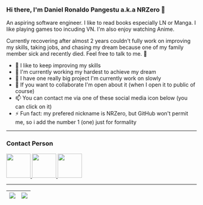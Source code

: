 ### Hi there, I'm Daniel Ronaldo Pangestu a.k.a NRZero 👋

An aspiring software engineer. I like to read books especially LN or Manga. I like playing games too incuding VN. I'm also enjoy watching Anime.

Currently recovering after almost 2 years couldn't fully work on improving my skills, taking jobs, and chasing my dream because one of my family member sick and recently died. Feel free to talk to me. 👋

- 🔭 I like to keep improving my skills
- 🌱 I'm currently working my hardest to achieve my dream
- 👐 I have one really big project I'm currently work on slowly
- 👯 If you want to collaborate I'm open about it (when I open it to public of course)
- 📫 You can contact me via one of these social media icon below (you can click on it)
- ⚡ Fun fact: my prefered nickname is NRZero, but GitHub won't permit me, so i add the number 1 (one) just for formality

<hr>
<h3>Contact Person</h3>

<div>
 <a href="mailto:ronaldo.pangestu1@gmail.com">
  <img src="https://img.icons8.com/fluent/2x/secured-letter.png" width="64" height="64">
 </a>
 
 <a href="https://www.linkedin.com/in/daniel-ronaldo-pangestu/">
  <img src="https://img.icons8.com/fluent/2x/linkedin.png" width="64" height="64">
 </a>
 
 <a href="https://discordapp.com/users/312428560155672588">
  <img src="https://www.freepnglogos.com/uploads/discord-logo-png/concours-discord-cartes-voeux-fortnite-france-6.png" width="64" height="64">
 </a>
</div>

<hr>

<div align="center">
  
  | <a href="https://github.com/NRZero1/NRZero1"><img src="https://github-readme-stats-nrzero.vercel.app/api?username=NRZero1&count_private=true&show_icons=true&theme=great-gatsby"></a> | <a href="https://github.com/NRZero1/NRZero1"><img src="https://github-readme-stats-nrzero.vercel.app/api/top-langs/?username=NRZero1&layout=compact&theme=midnight-purple&langs_count=8&count_private=true&hide=shaderlab,hlsl,glsl,html,css,hack"></a> |
| ------------- | ------------- |
  
</div>
